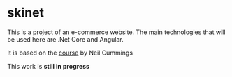 # skinet

This is a project of an e-commerce website.
The main technologies that will be used here are .Net Core and Angular. 

It is based on the [course](https://www.udemy.com/course/learn-to-build-an-e-commerce-app-with-net-core-and-angular/) by Neil Cummings

This work is **still in progress** 
